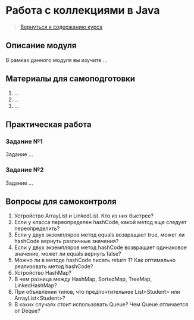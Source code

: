 Работа с коллекциями в Java
====================

>
>[Вернуться к содержанию курса]({{site.baseurl}}/course/content)
>

Описание модуля
---------------------
В рамках данного модуля вы изучите ...

Материалы для самоподготовки
---------------------
1. ...
2. ...
3. ...


Практическая работа
---------------------

### Задание №1
Задание ...



### Задание №2
Задание ...



Вопросы для самоконтроля
---------------------
1. Устройство ArrayList и LinkedList. Кто из них быстрее?
2. Если у класса переопределен hashCode, какой метод еще следует переопределить?
3. Если у двух экземпляров метод equals возвращает true, может ли hashCode вернуть различные значения?
4. Если у двух экземпляров метод hashCode возвращает одинаковое значение, может ли equals вернуть false?
5. Можно ли в методе hashCode писать return 1? Как оптимально реализовать метод hashCode?
6. Устройство HashMap?
7. В чем разница между HashMap, SortedMap, TreeMap, LinkedHashMap?
8. При объявлении типов, что предпочтительнее List&lt;Student&gt; или ArrayList&lt;Student&gt;?
9. В каких случаях стоит использовать Queue? Чем Queue отличается от Deque?